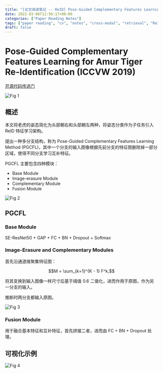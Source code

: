 ```yaml
---
title: "[论文阅读笔记 -- ReID] Pose-Guided Complementary Features Learning for ATReID (ICCVW 2019)"
date: 2022-03-06T12:56:17+08:00
categories: ["Paper Reading Notes"]
tags: ["paper reading", "cv", "notes", "cross-modal", "retrieval", "ReID", "tiger"]
draft: false
---
```


# Pose-Guided Complementary Features Learning for Amur Tiger Re-Identification (ICCVW 2019)

[开源代码传送门](https://github.com/liuning-scu-cn/AmurTigerReID)

![Fig 1](/images/2022/PRN204/1.png)

## 概述

本文将老虎的姿态简化为头部朝右和头部朝左两种，将姿态分类作为子任务引入 ReID 特征学习架构。  

提出一种多分支结构，称为 Pose-Guided Complementary Features Learning Method (PGCFL)，其中一个分支的输入图像根据先前分支的特征图删除掉一部分区域，使得不同分支学习互补特征。  

PGCFL 主要包含四种模块：  
+ Base Module
+ Image-erasure Module
+ Complementary Module
+ Fusion Module

![Fig 2](/images/2022/PRN204/2.png)

## PGCFL

### Base Module

SE-ResNet50 + GAP + FC + BN + Dropout + Softmax 

### Image-Erasure and Complementary Modules

首先沿通道维聚集特征图：  

$$M = \sum_{k=1}^{K - 1} F^k,$$

将其变换到输入图像一样尺寸后基于阈值 0.6 二值化，进而作用于原图，作为另一分支的输入。  

推断时两分支都输入原图。  

![Fig 3](/images/2022/PRN204/3.png)

### Fusion Module

用于融合基本特征和互补特征，首先拼接二者，进而由 FC + BN + Dropout 处理。  

## 可视化示例

![Fig 4](/images/2022/PRN204/4.png)
